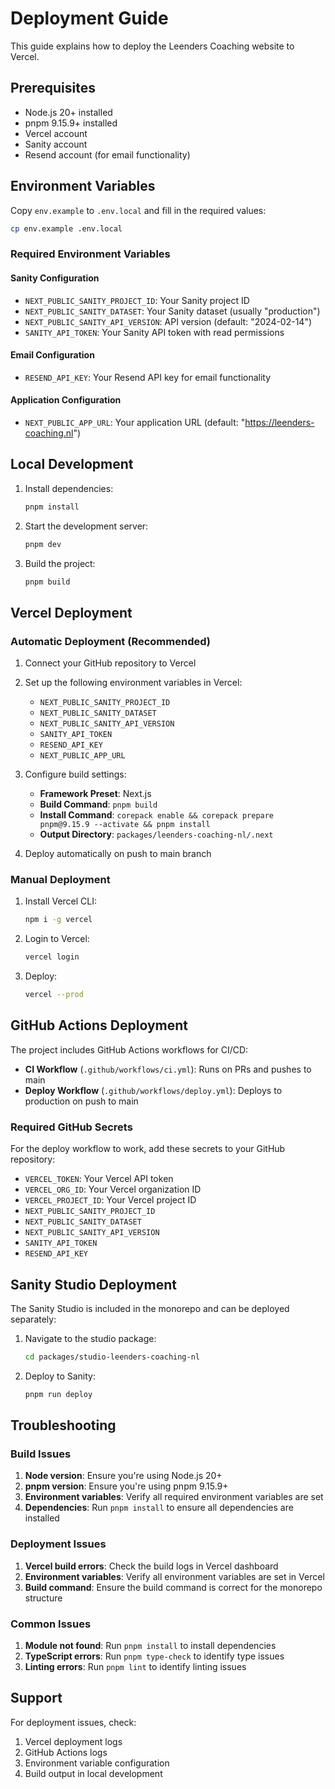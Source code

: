 # Deployment Guide

This guide explains how to deploy the Leenders Coaching website to Vercel.

## Prerequisites

- Node.js 20+ installed
- pnpm 9.15.9+ installed
- Vercel account
- Sanity account
- Resend account (for email functionality)

## Environment Variables

Copy `env.example` to `.env.local` and fill in the required values:

```bash
cp env.example .env.local
```

### Required Environment Variables

#### Sanity Configuration

- `NEXT_PUBLIC_SANITY_PROJECT_ID`: Your Sanity project ID
- `NEXT_PUBLIC_SANITY_DATASET`: Your Sanity dataset (usually "production")
- `NEXT_PUBLIC_SANITY_API_VERSION`: API version (default: "2024-02-14")
- `SANITY_API_TOKEN`: Your Sanity API token with read permissions

#### Email Configuration

- `RESEND_API_KEY`: Your Resend API key for email functionality

#### Application Configuration

- `NEXT_PUBLIC_APP_URL`: Your application URL (default: "https://leenders-coaching.nl")

## Local Development

1. Install dependencies:

   ```bash
   pnpm install
   ```

2. Start the development server:

   ```bash
   pnpm dev
   ```

3. Build the project:
   ```bash
   pnpm build
   ```

## Vercel Deployment

### Automatic Deployment (Recommended)

1. Connect your GitHub repository to Vercel
2. Set up the following environment variables in Vercel:

   - `NEXT_PUBLIC_SANITY_PROJECT_ID`
   - `NEXT_PUBLIC_SANITY_DATASET`
   - `NEXT_PUBLIC_SANITY_API_VERSION`
   - `SANITY_API_TOKEN`
   - `RESEND_API_KEY`
   - `NEXT_PUBLIC_APP_URL`

3. Configure build settings:

   - **Framework Preset**: Next.js
   - **Build Command**: `pnpm build`
   - **Install Command**: `corepack enable && corepack prepare pnpm@9.15.9 --activate && pnpm install`
   - **Output Directory**: `packages/leenders-coaching-nl/.next`

4. Deploy automatically on push to main branch

### Manual Deployment

1. Install Vercel CLI:

   ```bash
   npm i -g vercel
   ```

2. Login to Vercel:

   ```bash
   vercel login
   ```

3. Deploy:
   ```bash
   vercel --prod
   ```

## GitHub Actions Deployment

The project includes GitHub Actions workflows for CI/CD:

- **CI Workflow** (`.github/workflows/ci.yml`): Runs on PRs and pushes to main
- **Deploy Workflow** (`.github/workflows/deploy.yml`): Deploys to production on push to main

### Required GitHub Secrets

For the deploy workflow to work, add these secrets to your GitHub repository:

- `VERCEL_TOKEN`: Your Vercel API token
- `VERCEL_ORG_ID`: Your Vercel organization ID
- `VERCEL_PROJECT_ID`: Your Vercel project ID
- `NEXT_PUBLIC_SANITY_PROJECT_ID`
- `NEXT_PUBLIC_SANITY_DATASET`
- `NEXT_PUBLIC_SANITY_API_VERSION`
- `SANITY_API_TOKEN`
- `RESEND_API_KEY`

## Sanity Studio Deployment

The Sanity Studio is included in the monorepo and can be deployed separately:

1. Navigate to the studio package:

   ```bash
   cd packages/studio-leenders-coaching-nl
   ```

2. Deploy to Sanity:
   ```bash
   pnpm run deploy
   ```

## Troubleshooting

### Build Issues

1. **Node version**: Ensure you're using Node.js 20+
2. **pnpm version**: Ensure you're using pnpm 9.15.9+
3. **Environment variables**: Verify all required environment variables are set
4. **Dependencies**: Run `pnpm install` to ensure all dependencies are installed

### Deployment Issues

1. **Vercel build errors**: Check the build logs in Vercel dashboard
2. **Environment variables**: Verify all environment variables are set in Vercel
3. **Build command**: Ensure the build command is correct for the monorepo structure

### Common Issues

1. **Module not found**: Run `pnpm install` to install dependencies
2. **TypeScript errors**: Run `pnpm type-check` to identify type issues
3. **Linting errors**: Run `pnpm lint` to identify linting issues

## Support

For deployment issues, check:

1. Vercel deployment logs
2. GitHub Actions logs
3. Environment variable configuration
4. Build output in local development
